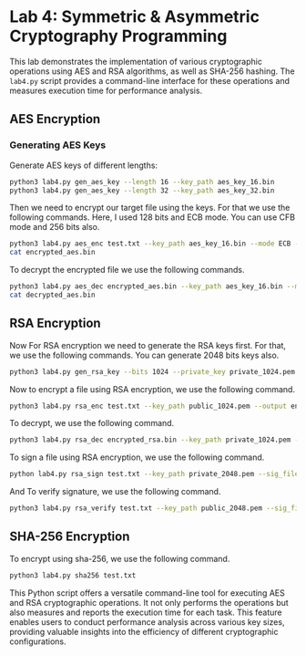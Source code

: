 # Lab 4: Symmetric & Asymmetric Cryptography Programming

This lab demonstrates the implementation of various cryptographic operations using AES and RSA algorithms, as well as SHA-256 hashing. The `lab4.py` script provides a command-line interface for these operations and measures execution time for performance analysis.

## AES Encryption

### Generating AES Keys

Generate AES keys of different lengths:

```bash
python3 lab4.py gen_aes_key --length 16 --key_path aes_key_16.bin
python3 lab4.py gen_aes_key --length 32 --key_path aes_key_32.bin 
```
Then we need to encrypt our target file using the keys. For that we use the following commands.
Here, I used 128 bits and ECB mode. You can use CFB mode and 256 bits also.
```bash
python3 lab4.py aes_enc test.txt --key_path aes_key_16.bin --mode ECB --output encrypted_aes.bin
cat encrypted_aes.bin
```
To decrypt the encrypted file we use the following commands.
```bash
python3 lab4.py aes_dec encrypted_aes.bin --key_path aes_key_16.bin --mode ECB --output decrypted_aes.bin
cat decrypted_aes.bin
```
## RSA Encryption
Now For RSA encryption we need to generate the RSA keys first.
For that, we use the following commands. You can generate 2048 bits keys also.
```bash
python3 lab4.py gen_rsa_key --bits 1024 --private_key private_1024.pem --public_key public_1024.pem
```
Now to encrypt a file using RSA encryption, we use the following command.
```bash
python3 lab4.py rsa_enc test.txt --key_path public_1024.pem --output encrypted_rsa.bin
```
To decrypt, we use the following command.
```bash
python3 lab4.py rsa_dec encrypted_rsa.bin --key_path private_1024.pem --output decrypted_rsa.bin
```
To sign a file using RSA encryption, we use the following command.
```bash
python lab4.py rsa_sign test.txt --key_path private_2048.pem --sig_file signature.bin
```
And To verify signature, we use the following command.
```bash
python3 lab4.py rsa_verify test.txt --key_path public_2048.pem --sig_file signature.bin
```
## SHA-256 Encryption
To encrypt using sha-256, we use the following command.
```bash
python3 lab4.py sha256 test.txt
```

This Python script offers a versatile command-line tool for executing AES and RSA cryptographic operations. It not only performs the operations but also measures and reports the execution time for each task. This feature enables users to conduct performance analysis across various key sizes, providing valuable insights into the efficiency of different cryptographic configurations.
